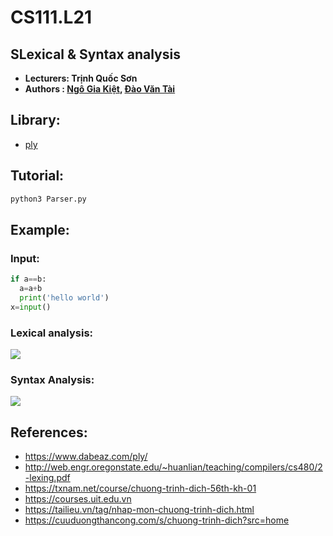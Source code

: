 # CS111.L21
## SLexical & Syntax analysis

* **Lecturers: Trịnh Quốc Sơn**
* **Authors : [Ngô Gia Kiệt](https://github.com/twice1st), [Đào Văn Tài](https://github.com/Uranium1901)**
## Library: 
* [ply](https://www.dabeaz.com/ply/)
## Tutorial: 
```python
python3 Parser.py
```
## Example: 
### Input: 
```python
if a==b:
  a=a+b
  print('hello world')
x=input()
```
### Lexical analysis:
<img src="https://github.com/Uranium1901/CS111.L21/blob/main/Lexer.png">

### Syntax Analysis:
<img src="https://github.com/Uranium1901/CS111.L21/blob/main/Parser.png">

## References:
 * https://www.dabeaz.com/ply/
 * http://web.engr.oregonstate.edu/~huanlian/teaching/compilers/cs480/2-lexing.pdf
 * https://txnam.net/course/chuong-trinh-dich-56th-kh-01
 * https://courses.uit.edu.vn
 * https://tailieu.vn/tag/nhap-mon-chuong-trinh-dich.html
 * https://cuuduongthancong.com/s/chuong-trinh-dich?src=home

